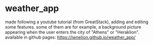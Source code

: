 # weather_app
made following a youtube tutorial (from GreatStack), adding and editing some features. some of them are for example, a background picture appearing when the user enters the city of "Athens" or "Heraklion". <br>
available in github pages: https://iwnelion.github.io/weather_app/ 
